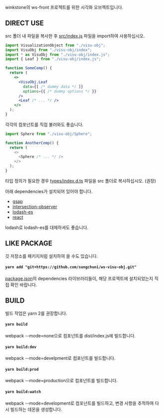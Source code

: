 winkstone의 ws-front 프로젝트를 위한 시각화 오브젝트입니다.

## DIRECT USE

src 폴더 내 파일을 복사한 후 [src/index.js](src/index.js) 파일을 import하여 사용하십시오.

```jsx
import VisualizationObject from "./visu-obj";
import VisuObj from "./visu-obj/index";
import * as VisuObj from "./visu-obj/index.js";
import { Leaf } from "./visu-obj/index.js";

function SomeComp() {
  return (
    <>
      <VisuObj.Leaf
        data={[ /* dummy data */ ]}
        options={{ /* dummy options */ }}
      />
      <Leaf /* ... */ />
    </>
  );
}
```

각각의 컴포넌트를 직접 불러와도 좋습니다.

```js
import Sphere from "./visu-obj/Sphere";

function AnotherComp() {
  return (
    <>
      <Sphere /* ... */ />
    </>
  );
}
```

타입 정의가 필요한 경우 [types/index.d.ts](types/index.d.ts) 파일을 src 폴더로 복사하십시오. (권장)

아래 dependencies가 설치되어 있어야 합니다.

- [gsap](https://www.npmjs.com/package/gsap)
- [intersection-observer](https://www.npmjs.com/package/intersection-observer)
- [lodash-es](https://www.npmjs.com/package/lodash-es)
- [react](https://www.npmjs.com/package/react)

lodash로 lodash-es를 대체하셔도 좋습니다.

## LIKE PACKAGE

깃 저장소를 패키지처럼 설치하여 쓸 수도 있습니다.

#### `yarn add "git+https://github.com/sungchuni/ws-visu-obj.git"`

[package.json](package.json)의 dependencies 라이브러리들이, 해당 프로젝트에 설치되었는지 직접 확인 바랍니다.

## BUILD

빌드 작업은 yarn 2를 권장합니다.

#### `yarn build`

webpack --mode=none으로 컴포넌트를 dist/index.js에 빌드합니다.

#### `yarn build:dev`

webpack --mode=develpment로 컴포넌트를 빌드합니다.

#### `yarn build:prod`

webpack --mode=production으로 컴포넌트를 빌드합니다.

#### `yarn build:watch`

webpack --mode=development로 컴포넌트를 빌드하고, 변경 사항을 추적하여 다시 빌드하는 데몬을 생성합니다.
